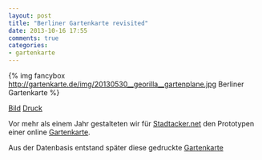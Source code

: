 ```yaml
---
layout: post
title: "Berliner Gartenkarte revisited"
date: 2013-10-16 17:55
comments: true
categories:
- gartenkarte 
---
```


{% img fancybox http://gartenkarte.de/img/20130530__georilla__gartenplane.jpg Berliner Gartenkarte %}

<div class="row">
	<div class="col-lg-3">
		<div class="well well-sm gaka-dwnld">
			<span class="glyphicon glyphicon-download"></span> <a class="btn btn-success" href="http://gartenkarte.de/img/20130530__georilla__gartenplane.jpg" data-toggle="tooltip" data-placement="bottom" title="JPG 3MB">Bild</a> <a class="btn btn-danger" href="http://gartenkarte.de/dl/20130530__georilla__gartenplane.pdf" data-toggle="tooltip" data-placement="bottom" title="PDF 125MB">Druck</a>
		</div>
	</div>
</div>

<!--more-->

Vor mehr als einem Jahr gestalteten wir für [Stadtacker.net](http://stadtacker.net/) den Prototypen einer online [Gartenkarte](http://gartenkarte.de/).

Aus der Datenbasis entstand später diese gedruckte [Gartenkarte](http://gartenkarte.de/gartenplane/)